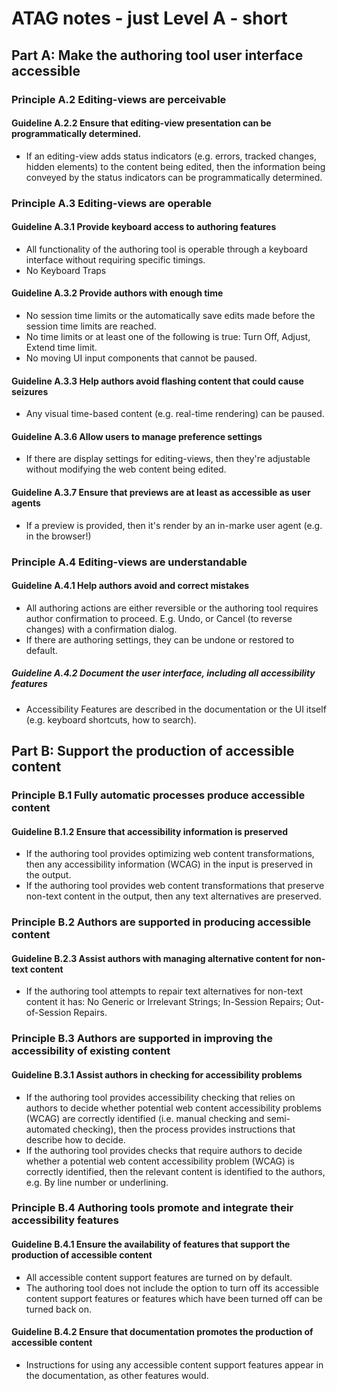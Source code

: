 # ATAG notes - just Level A - short

## Part A: Make the authoring tool user interface accessible

### Principle A.2 Editing-views are perceivable

#### Guideline A.2.2 Ensure that editing-view presentation can be programmatically determined.

- If an editing-view adds status indicators (e.g. errors, tracked changes, hidden elements) to the content being edited, then the information being conveyed by the status indicators can be programmatically determined.

### Principle A.3 Editing-views are operable

#### Guideline A.3.1 **Provide keyboard access to authoring features**

- All functionality of the authoring tool is operable through a keyboard interface without requiring specific timings.
- No Keyboard Traps

#### Guideline A.3.2 Provide authors with enough time

- No session time limits or the automatically save edits made before the session time limits are reached.
- No time limits or at least one of the following is true: Turn Off, Adjust, Extend time limit.
- No moving UI input components that cannot be paused.

#### Guideline A.3.3 Help authors avoid flashing content that could cause seizures

- Any visual time-based content (e.g. real-time rendering) can be paused.

#### Guideline A.3.6 Allow users to manage preference settings

- If there are display settings for editing-views, then they're adjustable without modifying the web content being edited.

#### Guideline A.3.7 Ensure that previews are at least as accessible as user agents

- If a preview is provided, then it's render by an in-marke user agent (e.g. in the browser!)

### Principle A.4 Editing-views are understandable

#### Guideline A.4.1 Help authors avoid and correct mistakes

- All authoring actions are either reversible or the authoring tool requires author confirmation to proceed. E.g. Undo, or Cancel (to reverse changes) with a confirmation dialog.
- If there are authoring settings, they can be undone or restored to default.

##### Guideline A.4.2 Document the user interface, including all accessibility features

- Accessibility Features are described in the documentation or the UI itself (e.g. keyboard shortcuts, how to search).

## Part B: Support the production of accessible content

### Principle B.1 Fully automatic processes produce accessible content

#### Guideline B.1.2 Ensure that accessibility information is preserved

- If the authoring tool provides optimizing web content transformations, then any accessibility information (WCAG) in the input is preserved in the output.
- If the authoring tool provides web content transformations that preserve non-text content in the output, then any text alternatives are preserved.

### Principle B.2 Authors are supported in producing accessible content

#### Guideline B.2.3 Assist authors with managing alternative content for non-text content

- If the authoring tool attempts to repair text alternatives for non-text content it has: No Generic or Irrelevant Strings; In-Session Repairs; Out-of-Session Repairs.

### Principle B.3 Authors are supported in improving the accessibility of existing content

#### Guideline B.3.1 Assist authors in checking for accessibility problems

- If the authoring tool provides accessibility checking that relies on authors to decide whether potential web content accessibility problems (WCAG) are correctly identified (i.e. manual checking and semi-automated checking), then the process provides instructions that describe how to decide.
- If the authoring tool provides checks that require authors to decide whether a potential web content accessibility problem (WCAG) is correctly identified, then the relevant content is identified to the authors, e.g. By line number or underlining.

### Principle B.4 Authoring tools promote and integrate their accessibility features

#### Guideline B.4.1 Ensure the availability of features that support the production of accessible content

- All accessible content support features are turned on by default. 
- The authoring tool does not include the option to turn off its accessible content support features or features which have been turned off can be turned back on.

#### Guideline B.4.2 Ensure that documentation promotes the production of accessible content

- Instructions for using any accessible content support features appear in the documentation, as other features would.
